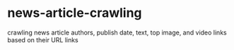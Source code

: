 # news-article-crawling
crawling news article authors, publish date, text, top image, and video links based on their URL links

